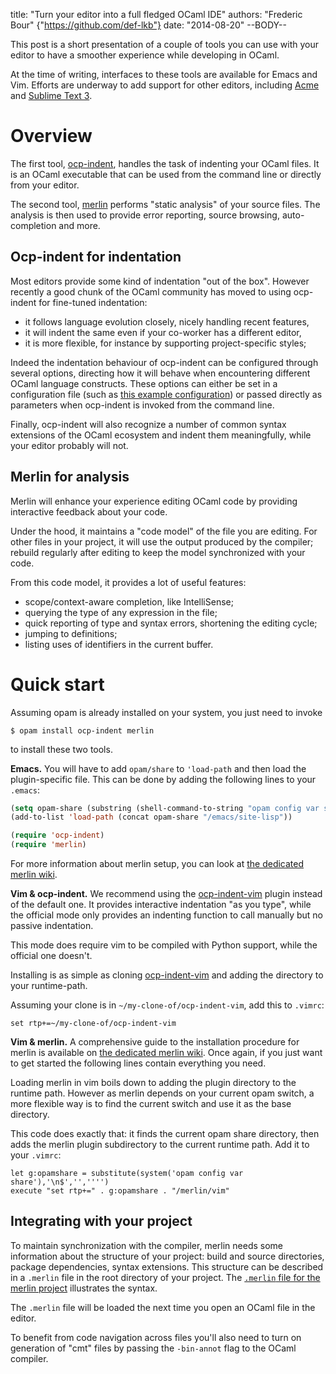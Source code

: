 title: "Turn your editor into a full fledged OCaml IDE"
authors: "Frederic Bour" {"https://github.com/def-lkb"}
date: "2014-08-20"
--BODY--

This post is a short presentation of a couple of tools you can use with your
editor to have a smoother experience while developing in OCaml.

At the time of writing, interfaces to these tools are available for
Emacs and Vim.  Efforts are underway to add support for other editors,
including [Acme](https://github.com/raphael-proust/merlin-acme) and
[Sublime Text 3](https://github.com/def-lkb/sublime-text-merlin).

# Overview

The first tool, [ocp-indent](http://www.typerex.org/ocp-indent.html),
handles the task of indenting your OCaml files.  It is an OCaml executable that
can be used from the command line or directly from your editor.

The second tool, [merlin](http://the-lambda-church.github.io/merlin/) performs
"static analysis" of your source files.  The analysis is then used to provide error reporting, source
browsing, auto-completion and more.

## Ocp-indent for indentation

Most editors provide some kind of indentation "out of the box".
However recently a good chunk of the OCaml community has moved to using
ocp-indent for fine-tuned indentation:

- it follows language evolution closely, nicely handling recent features,
- it will indent the same even if your co-worker has a different editor,
- it is more flexible, for instance by supporting project-specific styles;

Indeed the indentation behaviour of ocp-indent can be configured through several
options, directing how it will behave when encountering different OCaml language constructs.
These options can either be set in a configuration file (such as 
[this example configuration](https://github.com/OCamlPro/ocp-indent/blob/master/.ocp-indent))
or passed directly as parameters when ocp-indent is invoked from the command line. 

Finally, ocp-indent will also recognize a number of common syntax extensions of the
OCaml ecosystem and indent them meaningfully, while your editor probably will not.

## Merlin for analysis

Merlin will enhance your experience editing OCaml code by providing interactive
feedback about your code.

Under the hood, it maintains a "code model" of the file you are editing.  For
other files in your project, it will use the output produced by the compiler;
rebuild regularly after editing to keep the model synchronized with your code.

From this code model, it provides a lot of useful features: 

- scope/context-aware completion, like IntelliSense;
- querying the type of any expression in the file;
- quick reporting of type and syntax errors, shortening the editing cycle;
- jumping to definitions;
- listing uses of identifiers in the current buffer.

# Quick start

Assuming opam is already installed on your system, you just need to invoke

    $ opam install ocp-indent merlin

to install these two tools.

**Emacs.** You will have to add `opam/share` to `'load-path` and then load the plugin-specific
file.  This can be done by adding the following lines to your `.emacs`:

```lisp
(setq opam-share (substring (shell-command-to-string "opam config var share 2> /dev/null") 0 -1))
(add-to-list 'load-path (concat opam-share "/emacs/site-lisp"))

(require 'ocp-indent)
(require 'merlin)
```

For more information about merlin setup, you can look at
[the dedicated merlin wiki](https://github.com/the-lambda-church/merlin/wiki).

**Vim & ocp-indent.**  We recommend using the
[ocp-indent-vim](https://github.com/def-lkb/ocp-indent-vim) plugin instead of
the default one. It provides interactive indentation "as you type", while the
official mode only provides an indenting function to call manually but
no passive indentation.

This mode does require vim to be compiled with Python support, while the
official one doesn't.

Installing is as simple as cloning
[ocp-indent-vim](https://github.com/def-lkb/ocp-indent-vim) and adding the
directory to your runtime-path.

Assuming your clone is in `~/my-clone-of/ocp-indent-vim`, add this to `.vimrc`:

```viml
set rtp+=~/my-clone-of/ocp-indent-vim
```

**Vim & merlin.**  A comprehensive guide to the installation procedure for
merlin is available on [the dedicated
merlin wiki](https://github.com/the-lambda-church/merlin/wiki).  Once again, if you
just want to get started the following lines contain everything you need.

Loading merlin in vim boils down to adding the plugin directory to the
runtime path. However as merlin depends on your current opam switch, a more
flexible way is to find the current switch and use it as the base directory.

This code does exactly that: it finds the current opam share directory, then adds
the merlin plugin subdirectory to the current runtime path. Add it to your `.vimrc`:

```viml
let g:opamshare = substitute(system('opam config var share'),'\n$','','''')
execute "set rtp+=" . g:opamshare . "/merlin/vim"
```

## Integrating with your project

To maintain synchronization with the compiler, merlin needs some information
about the structure of your project: build and source directories, package
dependencies, syntax extensions.  This structure can be described in a `.merlin` file in the root directory of your project.
The [`.merlin` file for the merlin project](https://github.com/the-lambda-church/merlin/blob/master/.merlin) illustrates the syntax.

The `.merlin` file will be loaded the next time you open an OCaml file in the editor.

To benefit from code navigation across files you'll also need to turn on generation of "cmt" files by passing the `-bin-annot` flag to the OCaml compiler.
